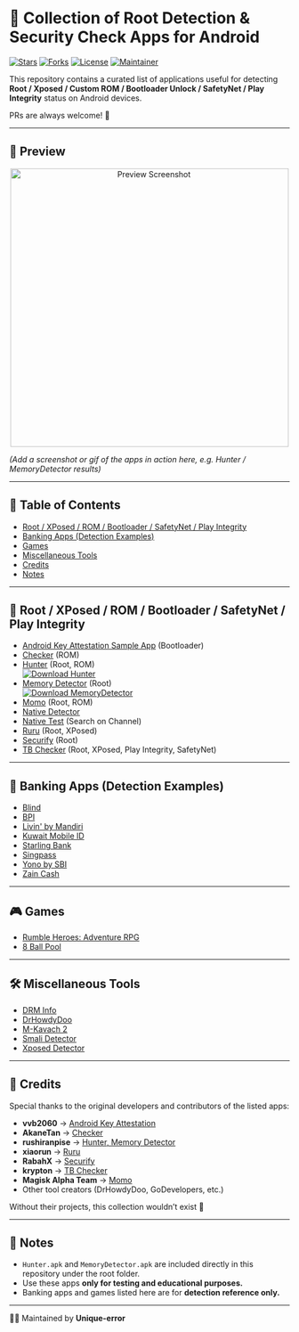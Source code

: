 # 📱 Collection of Root Detection & Security Check Apps for Android

[![Stars](https://img.shields.io/github/stars/Unique-error/root-detection-apps?style=flat&color=yellow)](https://github.com/Unique-error/root-detection-apps/stargazers)
[![Forks](https://img.shields.io/github/forks/Unique-error/root-detection-apps?style=flat&color=orange)](https://github.com/Unique-error/root-detection-apps/network/members)
[![License](https://img.shields.io/github/license/Unique-error/root-detection-apps?style=flat&color=blue)](./LICENSE)
[![Maintainer](https://img.shields.io/badge/maintainer-Unique--error-green)](https://github.com/Unique-error)

This repository contains a curated list of applications useful for detecting **Root / Xposed / Custom ROM / Bootloader Unlock / SafetyNet / Play Integrity** status on Android devices.  

PRs are always welcome! 🚀  

---

## 👀 Preview
<p align="center">
  <img src="./preview.png" alt="Preview Screenshot" width="500"/>
</p>

*(Add a screenshot or gif of the apps in action here, e.g. Hunter / MemoryDetector results)*  

---

## 📑 Table of Contents
- [Root / XPosed / ROM / Bootloader / SafetyNet / Play Integrity](#-root--xposed--rom--bootloader--safetynet--play-integrity)
- [Banking Apps (Detection Examples)](#-banking-apps-detection-examples)
- [Games](#-games)
- [Miscellaneous Tools](#-miscellaneous-tools)
- [Credits](#-credits)
- [Notes](#-notes)

---

## 🔑 Root / XPosed / ROM / Bootloader / SafetyNet / Play Integrity
- [Android Key Attestation Sample App](https://github.com/vvb2060/KeyAttestation/releases) (Bootloader)
- [Checker](https://github.com/AkaneTan/Checker/releases) (ROM)
- [Hunter](./Hunter.apk) (Root, ROM)  
  [![Download Hunter](https://img.shields.io/badge/download-Hunter.apk-red?style=flat&logo=android)](./Hunter.apk)
- [Memory Detector](./MemoryDetector.apk) (Root)  
  [![Download MemoryDetector](https://img.shields.io/badge/download-MemoryDetector.apk-green?style=flat&logo=android)](./MemoryDetector.apk)
- [Momo](https://t.me/magiskalpha/529) (Root, ROM)
- [Native Detector](https://t.me/reveny1)
- [Native Test](https://t.me/nullptr_dev) (Search on Channel)
- [Ruru](https://github.com/byxiaorun/Ruru/releases) (Root, XPosed)
- [Securify](https://github.com/RabahX/Securify/) (Root)
- [TB Checker](https://play.google.com/store/apps/details?id=krypton.tbsafetychecker) (Root, XPosed, Play Integrity, SafetyNet)

---

## 🏦 Banking Apps (Detection Examples)
- [Blind](https://play.google.com/store/apps/details?id=com.teamblind.blind)
- [BPI](https://play.google.com/store/apps/details?id=com.bpi.ng.app)
- [Livin' by Mandiri](https://play.google.com/store/apps/details?id=id.bmri.livin)
- [Kuwait Mobile ID](https://play.google.com/store/apps/details?id=kw.gov.paci.PACIMobileID)
- [Starling Bank](https://play.google.com/store/apps/details?id=com.starlingbank.android)
- [Singpass](https://play.google.com/store/apps/details?id=sg.ndi.sp)
- [Yono by SBI](https://play.google.com/store/apps/details?id=com.sbi.lotusintouch)
- [Zain Cash](https://play.google.com/store/apps/details?id=mobi.foo.zaincash)

---

## 🎮 Games
- [Rumble Heroes: Adventure RPG](https://play.google.com/store/apps/details?id=com.playhardlab.heroes)
- [8 Ball Pool](https://play.google.com/store/apps/details?id=com.miniclip.eightballpool)

---

## 🛠 Miscellaneous Tools
- [DRM Info](https://play.google.com/store/apps/details?id=com.androidfung.drminfo)
- [DrHowdyDoo](https://play.google.com/store/apps/developer?id=DrHowdyDoo)
- [M-Kavach 2](https://play.google.com/store/apps/details?id=org.cdac.updatemkavach)
- [Smali Detector](https://play.google.com/store/apps/details?id=com.godevelopers.SmaliDetector)
- [Xposed Detector](https://play.google.com/store/apps/details?id=com.godevelopers.XposedChecker)

---

## 🙌 Credits
Special thanks to the original developers and contributors of the listed apps:  
- **vvb2060** → [Android Key Attestation](https://github.com/vvb2060/KeyAttestation)  
- **AkaneTan** → [Checker](https://github.com/AkaneTan/Checker)  
- **rushiranpise** → [Hunter, Memory Detector](https://github.com/rushiranpise/detection)  
- **xiaorun** → [Ruru](https://github.com/byxiaorun/Ruru)  
- **RabahX** → [Securify](https://github.com/RabahX/Securify)  
- **krypton** → [TB Checker](https://play.google.com/store/apps/details?id=krypton.tbsafetychecker)  
- **Magisk Alpha Team** → [Momo](https://t.me/magiskalpha)  
- Other tool creators (DrHowdyDoo, GoDevelopers, etc.)

Without their projects, this collection wouldn’t exist 🙏  

---

## 📌 Notes
- `Hunter.apk` and `MemoryDetector.apk` are included directly in this repository under the root folder.  
- Use these apps **only for testing and educational purposes.**  
- Banking apps and games listed here are for **detection reference only.**  

---

👨‍💻 Maintained by **Unique-error**
